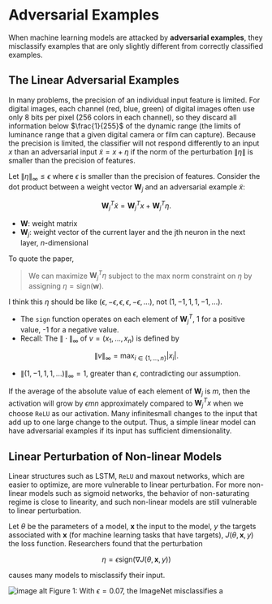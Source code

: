 # Adversarial Examples
When machine learning models are attacked by **adversarial examples**, they misclassify examples that are only slightly different from correctly classified examples. 

## The Linear Adversarial Examples
In many problems, the precision of an individual input feature is limited. For digital images, each channel (red, blue, green) of digital images often use only 8 bits per pixel (256 colors in each channel), so they discard all information below $`\frac{1}{255}`$ of the dynamic range (the limits of luminance range that a given digital camera or film can capture). Because the precision is limited, the classifier will not respond differently to an input $x$ than an adversarial input $\tilde{x}=x+\eta$ if the norm of the perturbation $`\| \eta\|`$ is smaller than the precision of features. 

Let $`\|\eta\|_{\infty}\leq\epsilon`$ where $`\epsilon`$ is smaller than the precision of features. Consider the dot product between a weight vector $\mathbf{W}_j$ and an adversarial example $`\tilde{x}`$:
```math
\mathbf{W}^T_j\tilde{x}=\mathbf{W}^T_j x+\mathbf{W}^T_j\eta.
```
- $\mathbf{W}$: weight matrix
- $`\mathbf{W}_j`$: weight vector of the current layer and the jth neuron in the next layer, $n$-dimensional
  
To quote the paper,
> We can maximize $`\mathbf{W}^T_j\eta`$ subject to the max norm constraint on $\eta$ by assigning $`\eta=\text{sign}(\mathbf{w})`$.

I think this $`\eta`$ should be like $`(\epsilon, -\epsilon, \epsilon, \epsilon, -\epsilon,...)`$, not $`(1,-1,1,1,-1,...)`$.
- The `sign` function operates on each element of $\mathbf{W}^T_j$, 1 for a positive value, -1 for a negative value.
- Recall: The $`\|\cdot\|_{\infty}`$ of $v=(x_1,...,x_n)$ is defined by
```math
\|v\|_{\infty}=\max_{i\in\{1,...,n\}} |x_i|.
```
- $`\|(1,-1,1,1,...)\|_{\infty}=1`$, greater than $`\epsilon`$, contradicting our assumption.

If the average of the absolute value of each element of $`\mathbf{W}_j`$ is $m$, then the activation will grow by $\epsilon m n$ approximately compared to $`\mathbf{W}^T_j x`$ when we choose `ReLU` as our activation. Many infinitesmall changes to the input that add up to one large change to the output. Thus, a simple linear model can have adversarial examples if its input has sufficient dimensionality.

## Linear Perturbation of Non-linear Models
Linear structures such as LSTM, `ReLU` and maxout networks, which are easier to optimize, are more vulnerable to linear perturbation. For more non-linear models such as sigmoid networks, the behavior of non-saturating regime is close to linearity, and such non-linear models are still vulnerable to linear perturbation.

Let $\theta$ be the parameters of a model, $\mathbf{x}$ the input to the model, $y$ the targets associated with $\mathbf{x}$ (for machine learning tasks that have targets), $`J(\theta,\mathbf{x},y)`$ the loss function. Researchers found that the perturbation 
```math
\eta=\epsilon\text{sign}(\nabla J(\theta,\mathbf{x},y))
```
causes many models to misclassify their input.  

![image alt](https://github.com/levi0206/ML-group-github/blob/aaaeff18338dea0514f6e8fd90715a426ada979e/image/panda%20gibbon%20example.png)
Figure 1: With $`\epsilon=0.07`$, the ImageNet misclassifies a 
